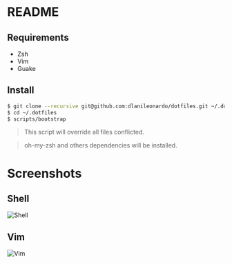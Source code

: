 # README

## Requirements

* Zsh
* Vim
* Guake

## Install

```bash
$ git clone --recursive git@github.com:dlanileonardo/dotfiles.git ~/.dotfiles
$ cd ~/.dotfiles
$ scripts/bootstrap
```
> This script will override all files conflicted.

> oh-my-zsh and others dependencies will be installed.

# Screenshots

## Shell
![Shell](https://raw.github.com/dlanileonardo/dotfiles/master/screenshots/shell.png)

## Vim
![Vim](https://raw.github.com/dlanileonardo/dotfiles/master/screenshots/vim.png)
